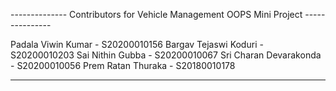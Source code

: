 -------------- Contributors for Vehicle Management OOPS Mini Project ---------------

Padala Viwin Kumar - S20200010156
Bargav Tejaswi Koduri - S20200010203
Sai Nithin Gubba - S20200010067
Sri Charan Devarakonda - S20200010056
Prem Ratan Thuraka - S20180010178

---
